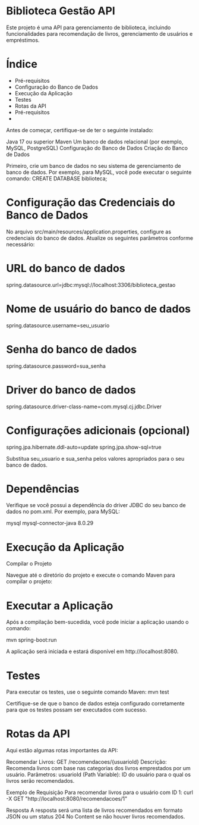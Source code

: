 # Biblioteca Gestão API
Este projeto é uma API para gerenciamento de biblioteca, incluindo funcionalidades para recomendação de livros, gerenciamento de usuários e empréstimos.

# Índice
* Pré-requisitos
* Configuração do Banco de Dados
* Execução da Aplicação
* Testes
* Rotas da API
* Pré-requisitos
* 
Antes de começar, certifique-se de ter o seguinte instalado:

Java 17 ou superior
Maven
Um banco de dados relacional (por exemplo, MySQL, PostgreSQL)
Configuração do Banco de Dados
Criação do Banco de Dados

Primeiro, crie um banco de dados no seu sistema de gerenciamento de banco de dados. Por exemplo, para MySQL, você pode executar o seguinte comando:
CREATE DATABASE biblioteca;

# Configuração das Credenciais do Banco de Dados

No arquivo src/main/resources/application.properties, configure as credenciais do banco de dados. Atualize os seguintes parâmetros conforme necessário:

# URL do banco de dados
spring.datasource.url=jdbc:mysql://localhost:3306/biblioteca_gestao

# Nome de usuário do banco de dados
spring.datasource.username=seu_usuario

# Senha do banco de dados
spring.datasource.password=sua_senha

# Driver do banco de dados
spring.datasource.driver-class-name=com.mysql.cj.jdbc.Driver

# Configurações adicionais (opcional)
spring.jpa.hibernate.ddl-auto=update
spring.jpa.show-sql=true

Substitua seu_usuario e sua_senha pelos valores apropriados para o seu banco de dados.



# Dependências

Verifique se você possui a dependência do driver JDBC do seu banco de dados no pom.xml. Por exemplo, para MySQL:

<dependency>
    <groupId>mysql</groupId>
    <artifactId>mysql-connector-java</artifactId>
    <version>8.0.29</version>
</dependency>


# Execução da Aplicação
Compilar o Projeto

Navegue até o diretório do projeto e execute o comando Maven para compilar o projeto:


# Executar a Aplicação

Após a compilação bem-sucedida, você pode iniciar a aplicação usando o comando:

mvn spring-boot:run

A aplicação será iniciada e estará disponível em http://localhost:8080.


# Testes
Para executar os testes, use o seguinte comando Maven:
mvn test


Certifique-se de que o banco de dados esteja configurado corretamente para que os testes possam ser executados com sucesso.

# Rotas da API
Aqui estão algumas rotas importantes da API:

Recomendar Livros: GET /recomendacoes/{usuarioId}
Descrição: Recomenda livros com base nas categorias dos livros emprestados por um usuário.
Parâmetros:
usuarioId (Path Variable): ID do usuário para o qual os livros serão recomendados.

Exemplo de Requisição
Para recomendar livros para o usuário com ID 1:
curl -X GET "http://localhost:8080/recomendacoes/1"

Resposta
A resposta será uma lista de livros recomendados em formato JSON ou um status 204 No Content se não houver livros recomendados.

